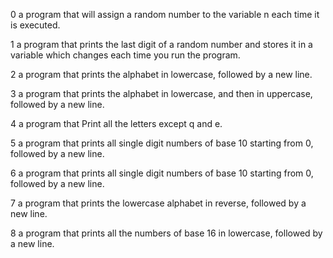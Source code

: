 0 a program that will assign a random number to the variable n each time it is executed.

1 a program that prints the last digit of a random number and stores it in a variable which changes each time you run the program.

2 a program that prints the alphabet in lowercase, followed by a new line.

3 a program that prints the alphabet in lowercase, and then in uppercase, followed by a new line.

4 a program that Print all the letters except q and e.

5 a program that prints all single digit numbers of base 10 starting from 0, followed by a new line.

6 a program that prints all single digit numbers of base 10 starting from 0, followed by a new line.

7  a program that prints the lowercase alphabet in reverse, followed by a new line.

8 a program that prints all the numbers of base 16 in lowercase, followed by a new line.
